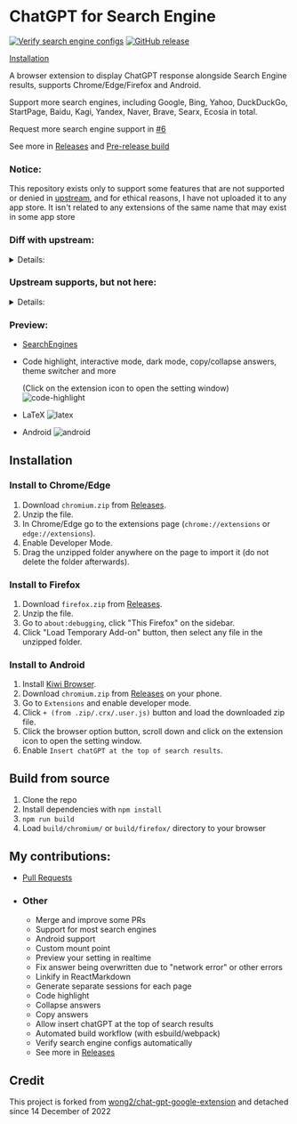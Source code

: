 # ChatGPT for Search Engine

[![Verify search engine configs](https://github.com/josStorer/chatGPT-search-engine-extension/workflows/verify-configs/badge.svg)](https://github.com/josStorer/chatGPT-search-engine-extension/actions/workflows/verify-configs.yml)
[![GitHub release](https://img.shields.io/github/release/josStorer/chatGPT-search-engine-extension.svg)](https://github.com/josStorer/chatGPT-search-engine-extension/releases/latest)

[Installation](#installation)

A browser extension to display ChatGPT response alongside Search Engine results, supports Chrome/Edge/Firefox and
Android.

Support more search engines, including Google, Bing, Yahoo, DuckDuckGo, StartPage, Baidu, Kagi, Yandex, Naver, Brave,
Searx, Ecosia in total.

Request more search engine support in [#6](https://github.com/josStorer/chatGPT-search-engine-extension/issues/6)

See more in [Releases](https://github.com/josStorer/chatGPT-search-engine-extension/releases)
and [Pre-release build](https://github.com/josStorer/chatGPT-search-engine-extension/actions/workflows/pre-release-build.yml)

### Notice:

This repository exists only to support some features that are not supported or denied
in [upstream](https://github.com/wong2/chat-gpt-google-extension), and for ethical reasons, I have not uploaded it to
any app store. It isn't related to any extensions of the same name that may exist in some app store

### Diff with upstream:

<details>
<summary>Details:</summary>

- Support StartPage, Ecosia, Searx(searx.tiekoetter.com, searx.fmac.xyz, searx.be and more)
- Android support
- Custom mount point (e.g. for some unsupported engines)
- Preview your setting (e.g. theme, mount point) in realtime
- Katex: [upstream#75](https://github.com/wong2/chat-gpt-google-extension/pull/75)
- Linkify in ReactMarkdown
- Interactive mode: [upstream#103](https://github.com/wong2/chat-gpt-google-extension/pull/103), now support generating
  separate sessions for each page
- Fix answer being overwritten due to "network error" or other errors
- Theme switcher: [#9](https://github.com/josStorer/chatGPT-search-engine-extension/pull/9)
- Collapse answers
- Popup Setting Window (Upstream has switched to a standalone options page)
- Allow `Insert chatGPT at the top of search results` in Setting Window
- Switch to webpack
- Javascript
- See more in [Releases](https://github.com/josStorer/chatGPT-search-engine-extension/releases)

</details>

### Upstream supports, but not here:

<details>
<summary>Details:</summary>

(I don't think these contents are very valuable, but I could be wrong, so if you think of some suitable application
scenario or related need, please create an issue)

1. Upstream supports setting the desired language, and will force the relevant words to be inserted at the end after you
   enter the question

    - but I think, users always expect to get the language corresponding to their question, when you want to get a
      different language, you should take the initiative to specify when searching, which is also consistent with the
      habits of using search engines, and this fork supports interactive mode, you can also continue to tell chatGPT
      what you want. Once you set up forced insertion, it will change the actual content of the user's question, for
      example, when you configure French and search in English, chatGPT will always reply to you in French, when you
      expect a reply in English, you will have to open the settings page, make changes, then refresh and ask the
      question again, which I think is a very bad process

2. The upstream extension popup window has an embedded chatGPT page (iframe)

    - but you have to open the chatGPT website and log in to use it, so I think, in that case, why not use it directly
      on the official website? In addition, interactive mode is already supported here, and each page can be used as a
      separate session, so this feature is less necessary

</details>

### Preview:

- [SearchEngines](screenshot/engines/README.md)
- Code highlight, interactive mode, dark mode, copy/collapse answers, theme switcher and more

  (Click on the extension icon to open the setting window)
  ![code-highlight](screenshot/code-highlight.png)
- LaTeX
  ![latex](screenshot/latex.png)
- Android
  ![android](screenshot/android.jpg)

## Installation

### Install to Chrome/Edge

1. Download `chromium.zip` from [Releases](https://github.com/josStorer/chatGPT-search-engine-extension/releases).
2. Unzip the file.
3. In Chrome/Edge go to the extensions page (`chrome://extensions` or `edge://extensions`).
4. Enable Developer Mode.
5. Drag the unzipped folder anywhere on the page to import it (do not delete the folder afterwards).

### Install to Firefox

1. Download `firefox.zip` from [Releases](https://github.com/josStorer/chatGPT-search-engine-extension/releases).
2. Unzip the file.
3. Go to `about:debugging`, click "This Firefox" on the sidebar.
4. Click "Load Temporary Add-on" button, then select any file in the unzipped folder.

### Install to Android

1. Install [Kiwi Browser](https://play.google.com/store/apps/details?id=com.kiwibrowser.browser).
2. Download `chromium.zip` from [Releases](https://github.com/josStorer/chatGPT-search-engine-extension/releases) on
   your phone.
3. Go to `Extensions` and enable developer mode.
4. Click `+ (from .zip/.crx/.user.js)` button and load the downloaded zip file.
5. Click the browser option button, scroll down and click on the extension icon to open the setting window.
6. Enable `Insert chatGPT at the top of search results`.

## Build from source

1. Clone the repo
2. Install dependencies with `npm install`
3. `npm run build`
4. Load `build/chromium/` or `build/firefox/` directory to your browser

## My contributions:

- [Pull Requests](https://github.com/wong2/chat-gpt-google-extension/pulls?q=is%3Apr+author%3AjosStorer+)
- ### Other
    - Merge and improve some PRs
    - Support for most search engines
    - Android support
    - Custom mount point
    - Preview your setting in realtime
    - Fix answer being overwritten due to "network error" or other errors
    - Linkify in ReactMarkdown
    - Generate separate sessions for each page
    - Code highlight
    - Collapse answers
    - Copy answers
    - Allow insert chatGPT at the top of search results
    - Automated build workflow (with esbuild/webpack)
    - Verify search engine configs automatically
    - See more in [Releases](https://github.com/josStorer/chatGPT-search-engine-extension/releases)

## Credit

This project is forked from [wong2/chat-gpt-google-extension](https://github.com/wong2/chat-gpt-google-extension) and
detached since 14 December of 2022
